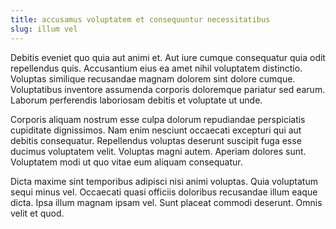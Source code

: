 ```yaml
---
title: accusamus voluptatem et consequuntur necessitatibus
slug: illum vel
---
```


Debitis eveniet quo quia aut animi et. Aut iure cumque consequatur quia odit repellendus quis. Accusantium eius ea amet nihil voluptatem distinctio. Voluptas similique recusandae magnam dolorem sint dolore cumque. Voluptatibus inventore assumenda corporis doloremque pariatur sed earum. Laborum perferendis laboriosam debitis et voluptate ut unde.

Corporis aliquam nostrum esse culpa dolorum repudiandae perspiciatis cupiditate dignissimos. Nam enim nesciunt occaecati excepturi qui aut debitis consequatur. Repellendus voluptas deserunt suscipit fuga esse ducimus voluptatem velit. Voluptas magni autem. Aperiam dolores sunt. Voluptatem modi ut quo vitae eum aliquam consequatur.

Dicta maxime sint temporibus adipisci nisi animi voluptas. Quia voluptatum sequi minus vel. Occaecati quasi officiis doloribus recusandae illum eaque dicta. Ipsa illum magnam ipsam vel. Sunt placeat commodi deserunt. Omnis velit et quod.
